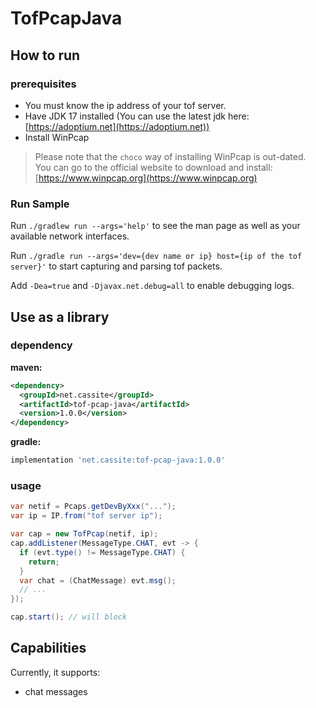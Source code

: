 # TofPcapJava

## How to run

### prerequisites

* You must know the ip address of your tof server.
* Have JDK 17 installed (You can use the latest jdk here: [https://adoptium.net](https://adoptium.net))
* Install WinPcap

> Please note that the `choco` way of installing WinPcap is out-dated.  
> You can go to the official website to download and install: [https://www.winpcap.org](https://www.winpcap.org)

### Run Sample

Run `./gradlew run --args='help'` to see the man page as well as your available network interfaces.

Run `./gradle run --args='dev={dev name or ip} host={ip of the tof server}'` to start capturing and parsing tof packets.

Add `-Dea=true` and `-Djavax.net.debug=all` to enable debugging logs.

## Use as a library

### dependency

**maven:**

```xml
<dependency>
  <groupId>net.cassite</groupId>
  <artifactId>tof-pcap-java</artifactId>
  <version>1.0.0</version>
</dependency>
```

**gradle:**

```groovy
implementation 'net.cassite:tof-pcap-java:1.0.0'
```

### usage

```java
var netif = Pcaps.getDevByXxx("...");
var ip = IP.from("tof server ip");

var cap = new TofPcap(netif, ip);
cap.addListener(MessageType.CHAT, evt -> {
  if (evt.type() != MessageType.CHAT) {
    return;
  }
  var chat = (ChatMessage) evt.msg();
  // ...
});

cap.start(); // will block
```

## Capabilities

Currently, it supports:

* chat messages
